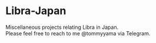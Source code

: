 # Libra-Japan
Miscellaneous projects relating Libra in Japan.  
Please feel free to reach to me @tommyyama via Telegram. 

